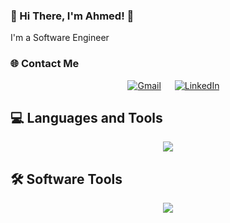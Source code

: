 
### 💫 Hi There, I'm Ahmed! 👋

I'm a Software Engineer

### 🌐 Contact Me

<p align="center">
  &emsp;
  <a href="mailto:ahmedmhgazy1@gmail.com"><img src="https://img.shields.io/badge/Gmail-EA4335?style=flat&logo=gmail&logoColor=white" alt="Gmail"/></a>
  &emsp;
  <a href="https://www.linkedin.com/in/ahmed-mohamed-8aa590265"><img src="https://img.shields.io/badge/LinkedIn-0A66C2?style=flat&logo=linkedin&logoColor=white" alt="LinkedIn"/></a>
</p>

## 💻 Languages and Tools

<p align="center">
  <img src="https://skillicons.dev/icons?i=html,css,js,ts,bootstrap,angular,rxjs,firebase,react,python,php,java,c,cpp,cs,scala,nodejs,express,mysql,docker&perline=5" />
</p>

## 🛠️ Software Tools

<p align="center"> 
	<img src="https://skillicons.dev/icons?i=git,vscode,visualstudio,IntelliJ,webstorm,pycharm,postman,photoshop&perline=8" />
</p>



